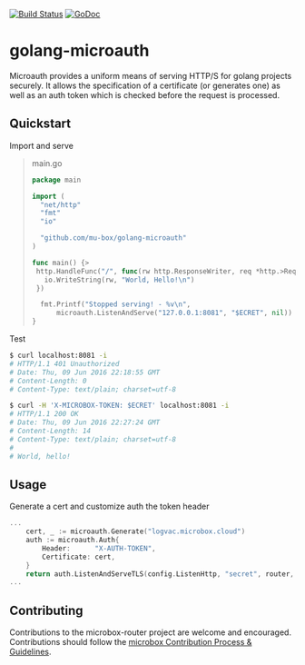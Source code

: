 [![Build Status](https://github.com/mu-box/golang-microauth/actions/workflows/ci.yaml/badge.svg)](https://github.com/mu-box/golang-microauth/actions)
[![GoDoc](https://godoc.org/github.com/mu-box/golang-microauth?status.svg)](https://godoc.org/github.com/mu-box/golang-microauth)

# golang-microauth

Microauth provides a uniform means of serving HTTP/S for golang projects securely. It allows the specification of a certificate (or generates one) as well as an auth token which is checked before the request is processed.


## Quickstart

Import and serve
>main.go
>```go
>package main
>
>import (
>	"net/http"
>	"fmt"
>	"io"
>
>	"github.com/mu-box/golang-microauth"
>)
>
>func main() {>
>  http.HandleFunc("/", func(rw http.ResponseWriter, req *http.>Request) {
>    io.WriteString(rw, "World, Hello!\n")
>  })
>
>	fmt.Printf("Stopped serving! - %v\n",
>		microauth.ListenAndServe("127.0.0.1:8081", "$ECRET", nil))
>}
>```

Test
```sh
$ curl localhost:8081 -i
# HTTP/1.1 401 Unauthorized
# Date: Thu, 09 Jun 2016 22:18:55 GMT
# Content-Length: 0
# Content-Type: text/plain; charset=utf-8

$ curl -H 'X-MICROBOX-TOKEN: $ECRET' localhost:8081 -i
# HTTP/1.1 200 OK
# Date: Thu, 09 Jun 2016 22:27:24 GMT
# Content-Length: 14
# Content-Type: text/plain; charset=utf-8
#
# World, hello!
```


## Usage

Generate a cert and customize auth the token header
```go
...
	cert, _ := microauth.Generate("logvac.microbox.cloud")
	auth := microauth.Auth{
		Header:      "X-AUTH-TOKEN",
		Certificate: cert,
	}
	return auth.ListenAndServeTLS(config.ListenHttp, "secret", router, "/")
...
```


## Contributing

Contributions to the microbox-router project are welcome and encouraged. Contributions should follow the [microbox Contribution Process & Guidelines](https://docs.microbox.cloud/contributing/).

